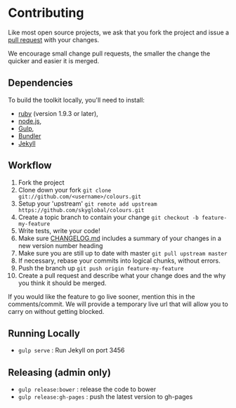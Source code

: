 # Contributing

Like most open source projects, we ask that you fork the project and issue a [pull request](#pull-requests) with your changes.

We encourage small change pull requests, the smaller the change the quicker and easier it is merged.

## Dependencies

To build the toolkit locally, you'll need to install:
 * [ruby](https://www.ruby-lang.org/) (version 1.9.3 or later),
 * [node.js](http://nodejs.org),
 * [Gulp](http://gulpjs.com),
 * [Bundler](http://bundler.io)
 * [Jekyll](http://jekyllrb.com/)


## Workflow

1. Fork the project
2. Clone down your fork
`git clone git://github.com/<username>/colours.git`
3. Setup your 'upstream'
`git remote add upstream https://github.com/skyglobal/colours.git`
4. Create a topic branch to contain your change
`git checkout -b feature-my-feature`
5. Write tests, write your code!
6. Make sure [CHANGELOG.md](./CHANGELOG.md) includes a summary of your changes in a new version number heading
5. Make sure you are still up to date with master
`git pull upstream master`
6. If necessary, rebase your commits into logical chunks, without errors.
7. Push the branch up 
`git push origin feature-my-feature`
8. Create a pull request and describe what your change does and the why you think it should be merged.

If you would like the feature to go live sooner, mention this in the comments/commit. We will provide a temporary live url that will allow you to carry on without getting blocked.

## Running Locally
 * `gulp serve` :  Run Jekyll on port 3456
 
## Releasing (admin only)

 * `gulp release:bower` : release the code to bower
 * `gulp release:gh-pages` : push the latest version to gh-pages